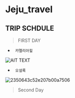 # Jeju_travel
## TRIP SCHDULE
> FIRST DAY
* <PRE><CODE> 카멜리아힐 </CODE></PRE>
![AIT TEXT](http://cfile207.uf.daum.net/image/0333854D50F415742E1D96)

* <PRE><CODE> 오설록 </CODE></PRE>
![2350643c52e207b00a7506](https://cloud.githubusercontent.com/assets/24871774/21600559/ae7d9ac2-d1c1-11e6-86e4-4de8ef8d86b6.jpeg)

> Second Day

